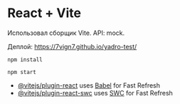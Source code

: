 # React + Vite

Использовал сборщик Vite.
API: mock.

Деплой: https://7vign7.github.io/yadro-test/

`npm install`

`npm start`


- [@vitejs/plugin-react](https://github.com/vitejs/vite-plugin-react/blob/main/packages/plugin-react/README.md) uses [Babel](https://babeljs.io/) for Fast Refresh
- [@vitejs/plugin-react-swc](https://github.com/vitejs/vite-plugin-react-swc) uses [SWC](https://swc.rs/) for Fast Refresh
